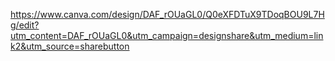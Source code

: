 https://www.canva.com/design/DAF_rOUaGL0/Q0eXFDTuX9TDoqBOU9L7Hg/edit?utm_content=DAF_rOUaGL0&utm_campaign=designshare&utm_medium=link2&utm_source=sharebutton
